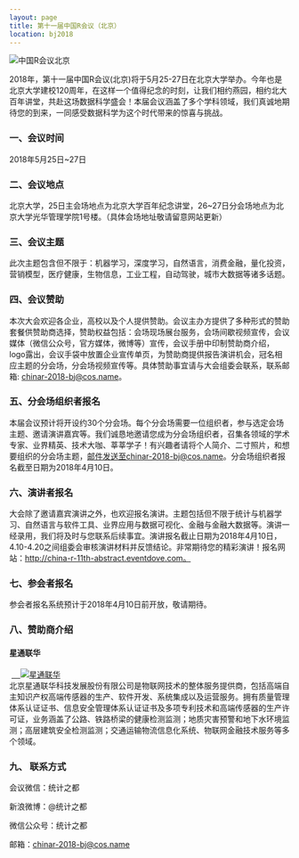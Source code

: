 ```yaml
---
layout: page
title: 第十一届中国R会议（北京）
location: bj2018
---
```


<!-- picture -->
<div class="row">
  <div class="col-md-10 col-md-offset-1 text-center">
    <img src="{{ '/img/logo_2018R.png' | prepend: site.baseurl }}" alt="中国R会议北京" class="img-responsive" />
  </div>
</div>


2018年，第十一届中国R会议(北京)将于5月25-27日在北京大学举办。今年也是北京大学建校120周年，在这样一个值得纪念的时刻，让我们相约燕园，相约北大百年讲堂，共赴这场数据科学盛会！本届会议涵盖了多个学科领域，我们真诚地期待您的到来，一同感受数据科学为这个时代带来的惊喜与挑战。


### 一、会议时间

2018年5月25日~27日

### 二、会议地点

北京大学，25日主会场地点为北京大学百年纪念讲堂，26~27日分会场地点为北京大学光华管理学院1号楼。（具体会场地址敬请留意网站更新）

### 三、会议主题

此次主题包含但不限于：机器学习，深度学习，自然语言，消费金融，量化投资，营销模型，医疗健康，生物信息，工业工程，自动驾驶，城市大数据等诸多话题。

### 四、会议赞助

本次大会欢迎各企业，高校以及个人提供赞助。会议主办方提供了多种形式的赞助套餐供赞助商选择，赞助权益包括：会场现场展台服务，会场间歇视频宣传，会议媒体（微信公众号，官方媒体，微博等）宣传，会议手册中印制赞助商介绍，logo露出，会议手袋中放置企业宣传单页，为赞助商提供报告演讲机会，冠名相应主题的分会场，分会场视频宣传等。具体赞助事宜请与大会组委会联系，联系邮箱: chinar-2018-bj@cos.name。

### 五、分会场组织者报名

本届会议预计将开设约30个分会场。每个分会场需要一位组织者，参与选定会场主题、邀请演讲嘉宾等。我们诚恳地邀请您成为分会场组织者，召集各领域的学术专家、业界精英、技术大咖、莘莘学子！有兴趣者请将个人简介、二寸照片，和想要组织的分会场主题，邮件发送至chinar-2018-bj@cos.name。分会场组织者报名截至日期为2018年4月10日。

### 六、演讲者报名

大会除了邀请嘉宾演讲之外，也欢迎报名演讲。主题包括但不限于统计与机器学习、自然语言与软件工具、业界应用与数据可视化、金融与金融大数据等。演讲一经录用，我们将及时与您联系后续事宜。演讲报名截止日期为2018年4月10日，4.10-4.20之间组委会审核演讲材料并反馈结论。非常期待您的精彩演讲！报名网站：http://china-r-11th-abstract.eventdove.com。

### 七、参会者报名

参会者报名系统预计于2018年4月10日前开放，敬请期待。

### 八、赞助商介绍

#### 星通联华

<div class="row">
  <div class="col-md-8 col-md-offset-1 text-center">
   <a href="http://www.satcomiot.com/" title="星通联华" target="_blank">
    <img src="{{ '/img/xtlh.png' | prepend: site.baseurl }}" alt="星通联华" class="img-responsive" />
    </a>
  </div>
</div>
北京星通联华科技发展股份有限公司是物联网技术的整体服务提供商，包括高端自主知识产权高端传感器的生产、软件开发、系统集成以及运营服务。拥有质量管理体系认证证书、信息安全管理体系认证证书及多项专利技术和高端传感器的生产许可证，业务涵盖了公路、铁路桥梁的健康检测监测；地质灾害预警和地下水环境监测；高层建筑安全检测监测；交通运输物流信息化系统、物联网金融技术服务等多个领域。

### 九、 联系方式

会议微信：统计之都

新浪微博：@统计之都

微信公众号：统计之都

邮箱：chinar-2018-bj@cos.name
